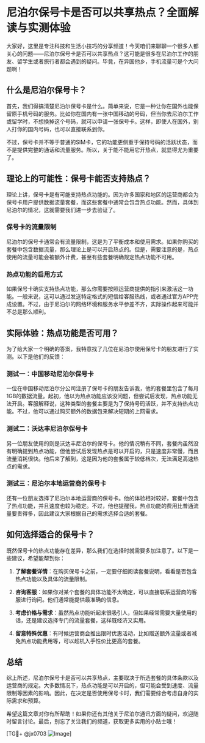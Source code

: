 # 尼泊尔保号卡是否可以共享热点？全面解读与实测体验

大家好，这里是专注科技和生活小技巧的分享频道！今天咱们来聊聊一个很多人都关心的问题——尼泊尔保号卡是否可以共享热点？这可能是很多在尼泊尔工作的朋友、留学生或者旅行者都会遇到的疑问。毕竟，在异国他乡，手机流量可是个大问题啊！

## 什么是尼泊尔保号卡？

首先，我们得搞清楚尼泊尔保号卡是什么。简单来说，它是一种让你在国外也能保留原手机号码的服务。比如你在国内有一张中国移动的号码，但当你去尼泊尔工作或留学时，不想换掉这个号码，就可以申请一张保号卡。这样，即使人在国外，别人打你的国内号码，也可以直接联系到你。

不过，保号卡并不等于普通的SIM卡，它的功能更侧重于保持号码的活跃状态，而不是提供完整的通话和流量服务。所以，关于能不能用它开热点，就显得尤为重要了。

## 理论上的可能性：保号卡能否支持热点？

理论上讲，保号卡是有可能支持热点功能的。因为许多国家和地区的运营商都会为保号卡用户提供数据流量套餐，而这些套餐中通常会包含热点功能。然而，具体到尼泊尔的情况，这就需要我们进一步去验证了。

### 保号卡的流量限制

尼泊尔的保号卡通常会有流量限制，这是为了平衡成本和使用需求。如果你购买的套餐中包含数据流量，那么理论上是可以开启热点的。但是，需要注意的是，热点使用的流量可能会被额外计费，甚至有些套餐明确规定热点功能不可用。

### 热点功能的启用方式

如果保号卡确实支持热点功能，那么你需要按照运营商提供的指引来激活这一功能。一般来说，这可以通过发送特定格式的短信给客服热线，或者通过官方APP完成设置。不过，由于尼泊尔的网络环境和服务水平参差不齐，实际操作起来可能并不总是那么顺利。

## 实际体验：热点功能是否可用？

为了给大家一个明确的答案，我特意找了几位在尼泊尔使用保号卡的朋友进行了实测。以下是他们的反馈：

### 测试一：中国移动尼泊尔保号卡

一位在中国移动尼泊尔分公司注册了保号卡的朋友告诉我，他的套餐里包含了每月1GB的数据流量。起初，他以为热点功能应该没问题，但尝试后发现，热点功能无法开启。客服解释说，这种类型的套餐主要是为了保持号码活跃，并不支持热点功能。不过，他可以通过购买额外的数据包来解决短期的上网需求。

### 测试二：沃达丰尼泊尔保号卡

另一位朋友使用的则是沃达丰尼泊尔的保号卡。他的情况稍有不同，套餐内虽然没有明确提到热点功能，但他尝试后发现热点是可以开启的，只是速度非常慢，而且流量消耗很快。他后来了解到，这是因为他的套餐属于较低档次，无法满足高速热点的需求。

### 测试三：尼泊尔本地运营商的保号卡

还有一位朋友选择了尼泊尔本地运营商的保号卡。他的体验相对较好，套餐中包含了热点功能，并且速度也较为稳定。不过，他也提醒我，热点功能的费用比普通流量要贵得多，因此建议大家根据自己的需求选择合适的套餐。

## 如何选择适合的保号卡？

既然保号卡的热点功能存在差异，那么我们在选择时就需要多加注意了。以下是一些建议，希望能帮到你：

1. **了解套餐详情**：在购买保号卡之前，一定要仔细阅读套餐说明，看看是否包含热点功能以及具体的流量限制。
   
2. **咨询客服**：如果你对某个套餐的具体功能不太确定，可以直接联系运营商的客服进行询问。他们通常能提供最准确的信息。

3. **考虑价格与需求**：虽然热点功能听起来很吸引人，但如果经常需要大量使用的话，还是建议选择专门的流量套餐，这样既经济又实用。

4. **留意特殊优惠**：有时候运营商会推出限时优惠活动，比如赠送额外流量或者减免热点功能费用等，可以趁机入手性价比更高的套餐。

## 总结

综上所述，尼泊尔保号卡是否可以共享热点，主要取决于所选套餐的具体条款以及运营商的规定。大多数情况下，热点功能是可以开启的，但可能会受到速度、流量限制等因素的影响。因此，在决定是否使用保号卡时，我们需要综合考虑自身的实际需求和预算。

希望这篇文章对你有所帮助！如果你还有其他关于尼泊尔通讯方面的疑问，欢迎随时留言讨论。最后，别忘了关注我们的频道，获取更多实用的小贴士哦！

[TG💪+ @jx0703 ![Image](https://github.com/user-attachments/assets/dbca1d08-cadb-493c-b0ec-ad6f7a83f270)]